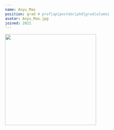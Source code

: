 ```yaml
---
name: Anyu_Mao
position: grad # prof|ap|postdoc|phd|grad|alumni
avatar: Anyu_Mao.jpg
joined: 2021
---
```


<img width="300" src="{{site.baseurl}}/images/people/{{page.avatar}}" data-action="zoom">